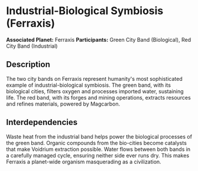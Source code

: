 # Industrial-Biological Symbiosis (Ferraxis)

**Associated Planet:** Ferraxis
**Participants:** Green City Band (Biological), Red City Band (Industrial)

## Description
The two city bands on Ferraxis represent humanity's most sophisticated example of industrial-biological symbiosis. The green band, with its biological cities, filters oxygen and processes imported water, sustaining life. The red band, with its forges and mining operations, extracts resources and refines materials, powered by Magcarbon.

## Interdependencies
Waste heat from the industrial band helps power the biological processes of the green band. Organic compounds from the bio-cities become catalysts that make Voidrium extraction possible. Water flows between both bands in a carefully managed cycle, ensuring neither side ever runs dry. This makes Ferraxis a planet-wide organism masquerading as a civilization. 
